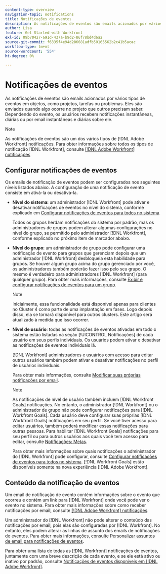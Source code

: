 ```yaml
---
content-type: overview
navigation-topic: notifications
title: Notificações de eventos
description: As notificações de eventos são emails acionados por vários tipos de eventos em objetos, como projetos, tarefas ou problemas. Eles são enviados quando algo ocorre no projeto que outros precisam saber. Dependendo do evento, os usuários recebem notificações instantâneas, diárias ou por email instantâneas e diárias sobre ele.
author: Lisa
feature: Get Started with Workfront
exl-id: 09b70427-691d-437a-b9d2-86f78bd4d6a2
source-git-commit: f6335f4e94d286681adfb50165562b2c41b5acac
workflow-type: tm+mt
source-wordcount: '554'
ht-degree: 0%

---
```


# Notificações de eventos

As notificações de eventos são emails acionados por vários tipos de eventos em objetos, como projetos, tarefas ou problemas. Eles são enviados quando algo ocorre no projeto que outros precisam saber. Dependendo do evento, os usuários recebem notificações instantâneas, diárias ou por email instantâneas e diárias sobre ele.

>[!NOTE]
>
>As notificações de eventos são um dos vários tipos de [!DNL Adobe Workfront] notificações. Para obter informações sobre todos os tipos de notificação [!DNL Workfront], consulte [[!DNL Adobe Workfront] notificações](../../workfront-basics/using-notifications/wf-notifications.md).

## Configurar notificações de eventos

Os emails de notificação de eventos podem ser configurados nos seguintes níveis listados abaixo. A configuração de uma notificação de evento consiste em ativá-la ou desativá-la.

* **Nível do sistema**: um administrador [!DNL Workfront] pode ativar e desativar notificações de eventos no nível do sistema, conforme explicado em [Configurar notificações de eventos para todos no sistema](../../administration-and-setup/manage-workfront/emails/configure-event-notifications-for-everyone-in-the-system.md).

  Todos os grupos herdam notificações do sistema por padrão, mas os administradores de grupos podem alterar algumas configurações no nível do grupo, se permitido pelo administrador [!DNL Workfront], conforme explicado no próximo item de marcador abaixo.

* **Nível do grupo**: um administrador de grupo pode configurar uma notificação de evento para grupos que gerenciam depois que um administrador [!DNL Workfront] desbloqueia esta habilidade para grupos. Se houver algum grupo acima do grupo gerenciado por você, os administradores também poderão fazer isso pelo seu grupo. O mesmo é verdadeiro para administradores [!DNL Workfront] (para qualquer grupo). Para obter mais informações, consulte [Exibir e configurar notificações de eventos para um grupo](../../administration-and-setup/manage-groups/create-and-manage-groups/view-and-configure-event-notifications-group.md).

  >[!NOTE]
  >
  >Inicialmente, essa funcionalidade está disponível apenas para clientes no Cluster 4 como parte de uma implantação em fases. Logo depois disso, ela se tornará disponível para outros clusters. Este artigo será atualizado à medida que isso ocorrer.

* **Nível de usuário**: todas as notificações de eventos ativadas em todo o sistema estão listadas na seção [!UICONTROL Notificações] de cada usuário em seus perfis individuais. Os usuários podem ativar e desativar as notificações de eventos individuais lá.

  [!DNL Workfront] administradores e usuários com acesso para editar outros usuários também podem ativar e desativar notificações no perfil de usuários individuais.

  Para obter mais informações, consulte [Modificar suas próprias notificações por email](../../workfront-basics/using-notifications/activate-or-deactivate-your-own-event-notifications.md).

  >[!NOTE]
  >
  >As notificações de nível de usuário também incluem [!DNL Workfront Goals] notificações. No entanto, o administrador [!DNL Workfront] ou o administrador de grupo não pode configurar notificações para [!DNL Workfront Goals]. Cada usuário deve configurar suas próprias [!DNL Workfront Goals] notificações em seu perfil. Se você tiver acesso para editar usuários, também poderá modificar essas notificações para outras pessoas. Para habilitar [!DNL Workfront Goals] notificações para seu perfil ou para outros usuários aos quais você tem acesso para editar, consulte [Notificações: Metas](../../workfront-basics/using-notifications/notifications-goals.md).

  Para obter mais informações sobre quais notificações o administrador do [!DNL Workfront] pode configurar, consulte [Configurar notificações de eventos para todos no sistema](../../administration-and-setup/manage-workfront/emails/configure-event-notifications-for-everyone-in-the-system.md). [!DNL Workfront Goals] estão disponíveis somente na nova experiência [!DNL Adobe Workfront].

## Conteúdo da notificação de eventos

Um email de notificação de evento contém informações sobre o evento que ocorreu e contém um link para [!DNL Workfront] onde você pode ver o evento no sistema. Para obter mais informações sobre como receber notificações por email, consulte [[!DNL Adobe Workfront] notificações](../../workfront-basics/using-notifications/wf-notifications.md).

Um administrador do [!DNL Workfront] não pode alterar o conteúdo das notificações por email, pois elas são configuradas por [!DNL Workfront]. No entanto, eles podem alterar as linhas de assunto dos emails de notificações de eventos. Para obter mais informações, consulte [Personalizar assuntos de email para notificações de eventos](../../administration-and-setup/manage-workfront/emails/custom-email-subjects-event-notification.md).

Para obter uma lista de todas as [!DNL Workfront] notificações de eventos, juntamente com uma breve descrição de cada evento, e se ele está ativo ou inativo por padrão, consulte [Notificações de eventos disponíveis em [!DNL Adobe Workfront]](../../administration-and-setup/manage-workfront/emails/event-notifications-available-in-wf.md).

